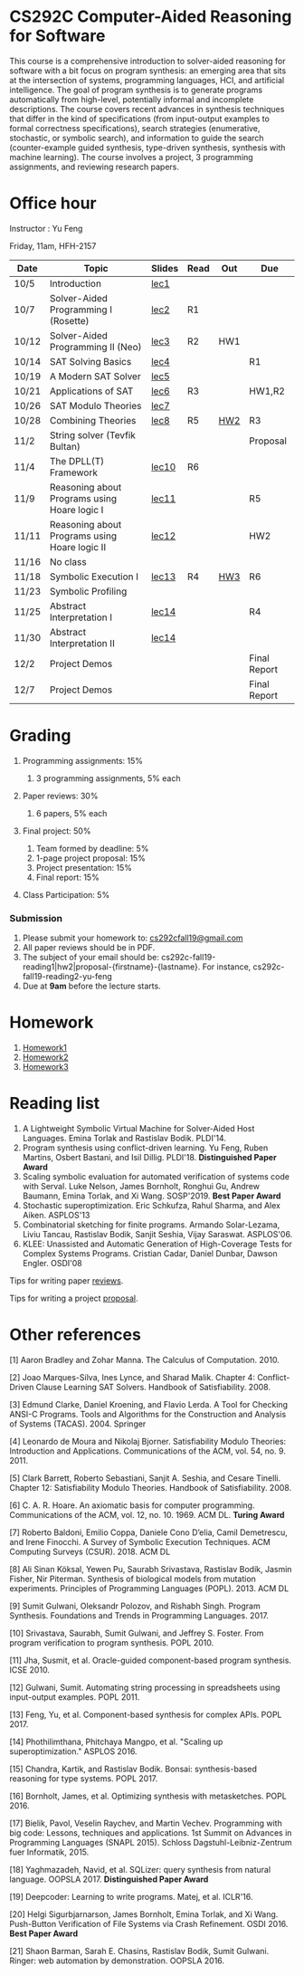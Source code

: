 # CS292C Computer-Aided Reasoning for Software

This course is a comprehensive introduction to solver-aided reasoning for software with a bit focus on program synthesis: an emerging area that sits at the intersection of systems, programming languages, HCI, and artificial intelligence. The goal of program synthesis is to generate programs automatically from high-level, potentially informal and incomplete descriptions. The course covers recent advances in synthesis techniques that differ in the kind of specifications (from input-output examples to formal correctness specifications), search strategies (enumerative, stochastic, or symbolic search), and information to guide the search (counter-example guided synthesis, type-driven synthesis, synthesis with machine learning). The course involves a project, 3 programming assignments, and reviewing research papers.

# Office hour
Instructor : Yu Feng

Friday, 11am, HFH-2157

| Date  | Topic                                         | Slides | Read | Out | Due |
|-------|-----------------------------------------------|--------|------|-----|-----|
| 10/5  | Introduction                                  |  [lec1](lectures/lecture1.pdf)      |      |     |     |
| 10/7  | Solver-Aided Programming I (Rosette)          |  [lec2](lectures/lecture2.pdf)      |  R1    |     |     |
| 10/12  | Solver-Aided Programming II (Neo)             |  [lec3](lectures/lecture3.pdf)      |  R2    | HW1    |     |
| 10/14  | SAT Solving Basics                            |  [lec4](lectures/lecture4.pdf)      |      |     | R1    |
| 10/19 | A Modern SAT Solver                           |  [lec5](lectures/lecture5.pdf)      |      |     |     |
| 10/21 | Applications of SAT                           |  [lec6](lectures/lecture6.pdf)      |   R3   |     |  HW1,R2   |
| 10/26 | SAT Modulo Theories                           |  [lec7](lectures/lecture7.pdf)      |      |     |     |
| 10/28 | Combining Theories              | [lec8](lectures/lecture8.pdf)        |   R5   |  [HW2](hw2/HW2.md)   |  R3   |
| 11/2 | String solver (Tevfik Bultan)                            |        |      |     | Proposal    |
| 11/4 | The DPLL(T) Framework                         | [lec10](lectures/lecture10.pdf)       |   R6   |     |     |
| 11/9  | Reasoning about Programs using Hoare logic I  | [lec11](lectures/lecture11.pdf)        |      |     |   R5  |
| 11/11  | Reasoning about Programs using Hoare logic II | [lec12](lectures/lecture12.pdf)       |      |     |  HW2   |
| 11/16 | No class                          |        |      |     |     |
| 11/18 | Symbolic Execution I                         | [lec13](lectures/lecture13.pdf)        |  R4     | [HW3](hw3/HW3.md)    |  R6   |
| 11/23 | Symbolic Profiling                 |        |      |     |     |
| 11/25 | Abstract Interpretation I        |    [lec14](lectures/lecture14.pdf)     |      |     | R4   |
| 11/30  | Abstract Interpretation II         |   [lec14](lectures/lecture14.pdf)      |      |     |     |
| 12/2  | Project Demos                                 |        |      |     |  Final Report  |
| 12/7  | Project Demos                                 |        |      |     |  Final Report  |


# Grading

1. Programming assignments: 15%
    1. 3 programming assignments, 5% each

2. Paper reviews: 30%
    1. 6 papers, 5% each
    
3. Final project: 50%
    1. Team formed by deadline: 5%
    2. 1-page project proposal: 15%
    3. Project presentation: 15%
    4. Final report: 15%
  
4. Class Participation: 5%

### Submission
1. Please submit your homework to: cs292cfall19@gmail.com
2. All paper reviews should be in PDF.
3. The subject of your email should be: cs292c-fall19-reading1|hw2|proposal-{firstname}-{lastname}.
For instance, cs292c-fall19-reading2-yu-feng
4. Due at **9am** before the lecture starts.


# Homework

1. [Homework1](hw1/HW1.md)
2. [Homework2](hw2/HW2.md)
3. [Homework3](hw3/HW3.md)

# Reading list
1. A Lightweight Symbolic Virtual Machine for Solver-Aided Host Languages. Emina Torlak and Rastislav Bodik. PLDI'14.
2. Program synthesis using conflict-driven learning. Yu Feng, Ruben Martins, Osbert Bastani, and Isil Dillig.  PLDI'18. **Distinguished Paper Award** 
3. Scaling symbolic evaluation for automated verification of systems code with Serval. Luke Nelson, James Bornholt, Ronghui Gu, Andrew Baumann, Emina Torlak, and Xi Wang. SOSP'2019. **Best Paper Award**
4. Stochastic superoptimization. 	Eric Schkufza, Rahul Sharma, and Alex Aiken. ASPLOS'13
5. Combinatorial sketching for finite programs. 	Armando Solar-Lezama, Liviu Tancau, Rastislav Bodik, Sanjit Seshia, Vijay Saraswat. ASPLOS'06.
6. KLEE: Unassisted and Automatic Generation of High-Coverage Tests for Complex Systems Programs. Cristian Cadar, Daniel Dunbar, Dawson Engler. OSDI'08

Tips for writing paper [reviews](REVIEW.md).

Tips for writing a project [proposal](PROPOSAL.md).

# Other references

[1] Aaron Bradley and Zohar Manna. The Calculus of Computation. 2010. 

[2] Joao Marques-Silva, Ines Lynce, and Sharad Malik. Chapter 4: Conflict-Driven Clause Learning SAT Solvers. Handbook of Satisfiability. 2008. 

[3] Edmund Clarke, Daniel Kroening, and Flavio Lerda. A Tool for Checking ANSI-C Programs. Tools and Algorithms for the Construction and Analysis of Systems (TACAS). 2004. Springer

[4] Leonardo de Moura and Nikolaj Bjorner. Satisfiability Modulo Theories: Introduction and Applications. Communications of the ACM, vol. 54, no. 9. 2011. 

[5] Clark Barrett, Roberto Sebastiani, Sanjit A. Seshia, and Cesare Tinelli. Chapter 12: Satisfiability Modulo Theories. Handbook of Satisfiability. 2008. 

[6] C. A. R. Hoare. An axiomatic basis for computer programming. Communications of the ACM, vol. 12, no. 10. 1969. ACM DL. **Turing Award**

[7] Roberto Baldoni, Emilio Coppa, Daniele Cono D’elia, Camil Demetrescu, and Irene Finocchi. A Survey of Symbolic Execution Techniques. ACM Computing Surveys (CSUR). 2018. ACM DL

[8] Ali Sinan Köksal, Yewen Pu, Saurabh Srivastava, Rastislav Bodík, Jasmin Fisher, Nir Piterman. Synthesis of biological models from mutation experiments. Principles of Programming Languages (POPL). 2013. ACM DL

[9] Sumit Gulwani, Oleksandr Polozov, and Rishabh Singh. Program Synthesis. Foundations and Trends in Programming Languages. 2017. 

[10] Srivastava, Saurabh, Sumit Gulwani, and Jeffrey S. Foster. From program verification to program synthesis. POPL 2010.

[11] Jha, Susmit, et al. Oracle-guided component-based program synthesis. ICSE 2010.

[12] Gulwani, Sumit. Automating string processing in spreadsheets using input-output examples. POPL 2011.

[13] Feng, Yu, et al. Component-based synthesis for complex APIs. POPL 2017.

[14] Phothilimthana, Phitchaya Mangpo, et al. "Scaling up superoptimization." ASPLOS 2016.

[15] Chandra, Kartik, and Rastislav Bodik. Bonsai: synthesis-based reasoning for type systems. POPL 2017.

[16] Bornholt, James, et al. Optimizing synthesis with metasketches. POPL 2016.

[17] Bielik, Pavol, Veselin Raychev, and Martin Vechev. Programming with big code: Lessons, techniques and applications. 1st Summit on Advances in Programming Languages (SNAPL 2015). Schloss Dagstuhl-Leibniz-Zentrum fuer Informatik, 2015.

[18] Yaghmazadeh, Navid, et al. SQLizer: query synthesis from natural language. OOPSLA 2017. **Distinguished Paper Award**

[19] Deepcoder: Learning to write programs. Matej, et al. ICLR'16.


[20] Helgi Sigurbjarnarson, James Bornholt, Emina Torlak, and Xi Wang. Push-Button Verification of File Systems via Crash Refinement. OSDI 2016. **Best Paper Award**

[21] Shaon Barman, Sarah E. Chasins, Rastislav Bodik, Sumit Gulwani. Ringer: web automation by demonstration. OOPSLA 2016.




